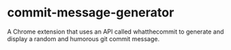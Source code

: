 # commit-message-generator
A Chrome extension that uses an API called whatthecommit to generate and display a random and humorous git commit message.
